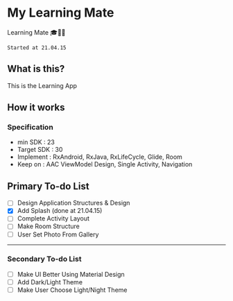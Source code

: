 # My Learning Mate

Learning Mate 🎓🏃‍♂


`Started at 21.04.15`


## What is this?

This is the Learning App

## How it works
### Specification
- min SDK : 23
- Target SDK : 30  
- Implement : RxAndroid, RxJava, RxLifeCycle, Glide, Room
- Keep on : AAC ViewModel Design, Single Activity, Navigation

## Primary To-do List 
- [ ] Design Application Structures & Design
- [X] Add Splash (done at 21.04.15)
- [ ] Complete Activity Layout 
- [ ] Make Room Structure
- [ ] User Set Photo From Gallery

----------------
### Secondary To-do List 
- [ ] Make UI Better Using Material Design 
- [ ] Add Dark/Light Theme
- [ ] Make User Choose Light/Night Theme
